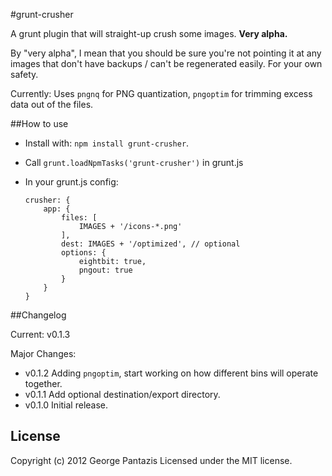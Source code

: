 #grunt-crusher

A grunt plugin that will straight-up crush some images. **Very alpha.**

By "very alpha", I mean that you should be sure you're not pointing it at any images that don't have backups / can't be regenerated easily. For your own safety.

Currently: Uses `pngnq` for PNG quantization, `pngoptim` for trimming excess data out of the files.

##How to use

* Install with: ```npm install grunt-crusher```.
* Call ```grunt.loadNpmTasks('grunt-crusher')``` in grunt.js

* In your grunt.js config:

	```
	crusher: {
		app: {
			files: [
				IMAGES + '/icons-*.png'
			],
			dest: IMAGES + '/optimized', // optional
			options: {
				eightbit: true,
				pngout: true
			}
		}
	}
	```

##Changelog

Current: v0.1.3

Major Changes:

* v0.1.2 Adding `pngoptim`, start working on how different bins will operate together.
* v0.1.1 Add optional destination/export directory.
* v0.1.0 Initial release.


## License
Copyright (c) 2012 George Pantazis
Licensed under the MIT license.
